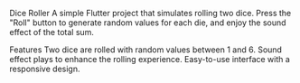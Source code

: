 Dice Roller
A simple Flutter project that simulates rolling two dice. Press the "Roll" button to generate random values for each die, and enjoy the sound effect of the total sum.

Features
Two dice are rolled with random values between 1 and 6.
Sound effect plays to enhance the rolling experience.
Easy-to-use interface with a responsive design.

